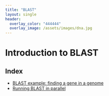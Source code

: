 ```yaml
---
title: "BLAST"
layout: single
header:
  overlay_color: "444444"
  overlay_image: /assets/images/dna.jpg
---
```


# Introduction to BLAST



## Index

* [BLAST example: finding a gene in a genome](dataAnalysis/blast/blastExample.md)
* [Running BLAST in parallel](dataAnalysis/blast/blastExample.md)
